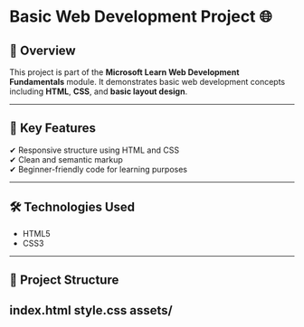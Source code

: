 # Basic Web Development Project 🌐

## 📌 Overview
This project is part of the **Microsoft Learn Web Development Fundamentals** module. It demonstrates basic web development concepts including **HTML**, **CSS**, and **basic layout design**.

---

## 🔑 Key Features
✔ Responsive structure using HTML and CSS  
✔ Clean and semantic markup  
✔ Beginner-friendly code for learning purposes  

---

## 🛠 Technologies Used
- HTML5
- CSS3

---

## 📂 Project Structure
index.html
style.css
assets/
---
